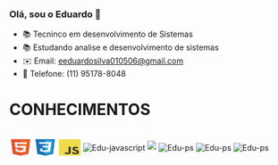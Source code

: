 ### Olá, sou o Eduardo 👋

- 📚 Tecninco em desenvolvimento de Sistemas
- 📚 Estudando analise e desenvolvimento de sistemas
- ✉️ Email: eeduardosilva010506@gmail.com
- 📱 Telefone: (11) 95178-8048



<h1>CONHECIMENTOS</h1>
<div style="display: inline_block"><br>
  <img align="center" alt="Edu-HTML" height="30" width="40" src="https://raw.githubusercontent.com/devicons/devicon/master/icons/html5/html5-original.svg">
  <img align="center" alt="Edu-CSS" height="30" width="40" src="https://raw.githubusercontent.com/devicons/devicon/master/icons/css3/css3-original.svg">
   <img align="center" alt="Edu-javascript" height="30" width="40" src="https://raw.githubusercontent.com/devicons/devicon/master/icons/javascript/javascript-original.svg">
  <img align="center" alt="Edu-javascript" height="30" width="40" src="https://cdn.jsdelivr.net/gh/devicons/devicon@latest/icons/mysql/mysql-original.svg" />
  <img src="https://cdn.jsdelivr.net/gh/devicons/devicon@latest/icons/php/php-original.svg" />
   <img align="center" alt="Edu-ps" height="30" width="40 " src="https://cdn.jsdelivr.net/gh/devicons/devicon@latest/icons/nodejs/nodejs-original-wordmark.svg" />
    <img align="center" alt="Edu-ps" height="30" width="40 " src="https://cdn.jsdelivr.net/gh/devicons/devicon@latest/icons/laravel/laravel-original.svg" />
    <img align="center" alt="Edu-ps" height="30" width="40 " src="https://cdn.jsdelivr.net/gh/devicons/devicon@latest/icons/git/git-original-wordmark.svg" />



   </div>
          
         
          
                                                                                                                                             
  
